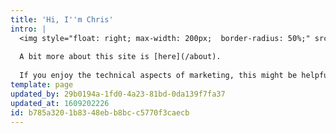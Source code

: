 ```yaml
---
title: 'Hi, I''m Chris'
intro: |
  <img style="float: right; max-width: 200px;  border-radius: 50%;" src="/img/home/Chris_Headshot.jpg">I've managed marketing and product for more than 15 years, mostly for B2B software and telecommunications products. I co-founded Adfury, a SaaS platform for optimizing search advertising. This site is my second brain for digital marketing reference and a collection of various thoughts. 
  
  A bit more about this site is [here](/about).
  
  If you enjoy the technical aspects of marketing, this might be helpful. If you don't, [get in touch](mailto:chris@generalgrowthanalytics.com) and I might be able to do it for you.
template: page
updated_by: 29b0194a-1fd0-4a23-81bd-0da139f7fa37
updated_at: 1609202226
id: b785a320-1b83-48eb-b8bc-c5770f3caecb
---
```

